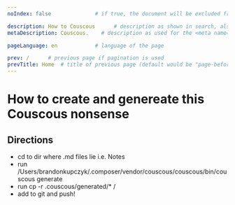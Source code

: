 ```yaml
---
noIndex: false              # if true, the document will be excluded from search index

description: How to Couscous      # description as shown in search, also used for metaDescription if not explicitly set
metaDescription: Couscous.    # description as used for the <meta name="description"> content

pageLanguage: en            # language of the page

prev: /      # previous page if pagination is used
prevTitle: Home  # title of previous page (default would be "page-before" here)
---
```

# How to create and genereate this Couscous nonsense 

## Directions
- cd to dir where .md files lie i.e. Notes
- run /Users/brandonkupczyk/.composer/vendor/couscous/couscous/bin/couscous generate 
- run cp -r .couscous/generated/* / 
- add to git and push!
